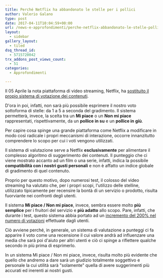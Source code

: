 ```yaml
---
title: Perché Netflix ha abbandonato le stelle per i pollici
author: Valerio Galano
type: post
date: 2017-04-11T10:04:59+00:00
url: /news-e-approfondimenti/perche-netflix-abbandonato-le-stelle-pollici/
layout:
  - sidebar
gallery_layout:
  - tiled
dsq_thread_id:
  - 5715720042
trx_addons_post_views_count:
  - 51
categories:
  - Approfondimenti

---
```

Il 05 Aprile la nota piattaforma di video streaming, Netflix, ha [sostituito il propio sistema di votazione dei contenuti][1].

D'ora in poi, infatti, non sarà più possibile esprimere il nostro voto sottoforma di stelle: da 1 a 5 a seconda del gradimento. Il sistema permetterà, invece, la scelta tra un **Mi piace** o un **Non mi piace** rappresentati, rispettivamente, da un **pollice in su** e un **pollice in giù**.

Per capire cosa spinge una grande piattaforma come Netflix a modificare in modo così radicale i propri meccanismi di interazione, occorre innanzitutto comprendere lo scopo per cui i voti vengono utilizzati.

Il sistema di valutazione serve a Netflix **esclusivamente** per alimentare il complesso algoritmo di suggerimento dei contenuti. Il punteggio che ci viene mostrato accanto ad un film o una serie, infatti, indica la possibile **compatibilità con i nostri gusti personali** e non è affatto un indice globale di gradimento di quel contenuto.

Proprio per questo motivo, dopo numerosi test, il colosso del video streaming ha valutato che, per i propri scopi, l'utilizzo delle stelline, utilizzato tipicamente per recensire la bontà di un servizio o prodotto, risulta fuorviante nei confronti degli utenti.

Il sistema **Mi piace / Non mi piace**, invece, sembra essere molto **più semplice** per i fruitori del servizio e **più adatto** allo scopo. Pare, infatti, che durante i test, questo sistema abbia portato ad un [incremento del 200% nel numero di votazioni][2] effettuate dagli utenti.

Ciò avviene perché, in generale, un sistema di valutazione a punteggi ci fa apparire il voto come una recensione il cui valore andrà ad influenzare una media che sarà poi d'aiuto per altri utenti e ciò ci spinge a riflettere qualche secondo in più prima di esprimerlo.

In un sistema Mi piace / Non mi piace, invece, risulta molto più evidente che quello che andremo a dare sarà un giudizio totalmente soggettivo e personale la cui utilità sarà "solamente" quella di avere suggerimenti più accurati ed inerenti ai nostri gusti.

 [1]: https://media.netflix.com/it/company-blog/goodbye-stars-hello-thumbs
 [2]: https://consequenceofsound.net/2017/03/netflix-to-replace-star-ratings-system-with-thumbs-ups-and-thumbs-downs/